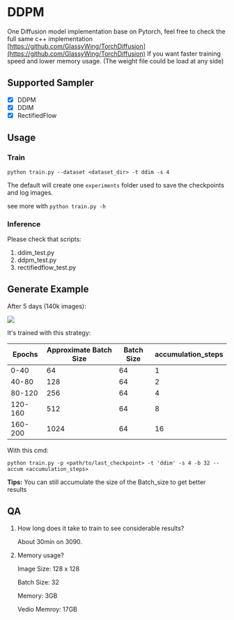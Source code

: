 # DDPM

One Diffusion model implementation base on Pytorch, feel free to check the full same c++ implementation
[https://github.com/GlassyWing/TorchDiffusion](https://github.com/GlassyWing/TorchDiffusion) If you want faster training speed and lower memory usage.
(The weight file could be load at any side)

## Supported Sampler

- [x] DDPM
- [x] DDIM
- [x] RectifiedFlow

## Usage

### Train

```
python train.py --dataset <dataset_dir> -t ddim -s 4
```

The default will create one `experiments` folder used to save the checkpoints and log images.

see more with `python train.py -h`

### Inference

Please check that scripts:

1. ddim_test.py
2. ddpm_test.py
3. rectifiedflow_test.py

## Generate Example


After 5 days (140k images):

<img src="./assets/bs_1024_epoch_91.png">

It's trained with this strategy:



| Epochs  | Approximate Batch Size | Batch Size | accumulation_steps |
|---------|------------------------|------------|--------------------|
| 0-40    | 64                     | 64         | 1                  |
| 40-80   | 128                    | 64         | 2                  |
| 80-120  | 256                    | 64         | 4                  |
| 120-160 | 512                    | 64         | 8                  |
| 160-200 | 1024                   | 64         | 16                 |

With this cmd:

```shell
python train.py -p <path/to/last_checkpoint> -t 'ddim' -s 4 -b 32 --accum <accumulation_steps>
```

**Tips:** You can still accumulate the size of the Batch_size to get better results
## QA

1. How long does it take to train to see considerable results?

   About 30min on 3090.

2. Memory usage?

   Image Size: 128 x 128

   Batch Size: 32

   Memory: 3GB

   Vedio Memroy: 17GB
